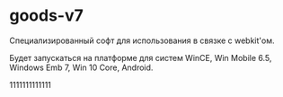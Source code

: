 # goods-v7

Специализированный софт для использования в связке с webkit'ом.

Будет запускаться на платформе для систем WinCE, Win Mobile 6.5, Windows Emb 7, Win 10 Core, Android.

1111111111111
